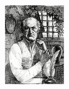 ![](https://github.com/nondejus/doctor-robins-ggd-biografie/blob/master/1990-2020/download%20(4).jpeg)
